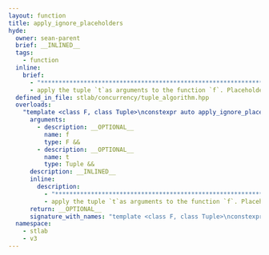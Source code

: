 ```yaml
---
layout: function
title: apply_ignore_placeholders
hyde:
  owner: sean-parent
  brief: __INLINED__
  tags:
    - function
  inline:
    brief:
      - "***********************************************************************************************"
      - apply the tuple `t`as arguments to the function `f`. Placeholders are ignored.
  defined_in_file: stlab/concurrency/tuple_algorithm.hpp
  overloads:
    "template <class F, class Tuple>\nconstexpr auto apply_ignore_placeholders(F &&, Tuple &&) -> decltype(auto)":
      arguments:
        - description: __OPTIONAL__
          name: f
          type: F &&
        - description: __OPTIONAL__
          name: t
          type: Tuple &&
      description: __INLINED__
      inline:
        description:
          - "***********************************************************************************************"
          - apply the tuple `t`as arguments to the function `f`. Placeholders are ignored.
      return: __OPTIONAL__
      signature_with_names: "template <class F, class Tuple>\nconstexpr auto apply_ignore_placeholders(F && f, Tuple && t) -> decltype(auto)"
  namespace:
    - stlab
    - v3
---
```

